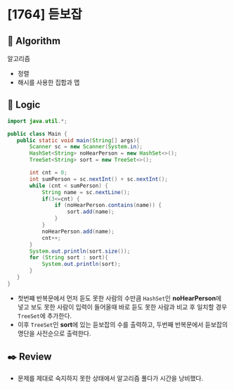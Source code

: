 # [1764] 듣보잡

## :pushpin: **Algorithm**

알고리즘
- 정렬
- 해시를 사용한 집합과 맵
## :round_pushpin: **Logic**

 ```java
 import java.util.*;

public class Main {
    public static void main(String[] args){
        Scanner sc = new Scanner(System.in);
        HashSet<String> noHearPerson = new HashSet<>();
        TreeSet<String> sort = new TreeSet<>();

        int cnt = 0;
        int sumPerson = sc.nextInt() + sc.nextInt();
        while (cnt < sumPerson) {
            String name = sc.nextLine();
            if(3<=cnt) {
                if (noHearPerson.contains(name)) {
                    sort.add(name);
                }
            }
            noHearPerson.add(name);
            cnt++;
        }
        System.out.println(sort.size());
        for (String sort : sort){
            System.out.println(sort);
        }
    }
}

 ```

- 첫번쨰 반복문에서 먼저 듣도 못한 사람의 수만큼 `HashSet`인 **noHearPerson**에 넣고 보도 못한 사람이 입력이 들어올때 바로 듣도 못한 사람과 비교 후 일치할 경우 `TreeSet`에 추가한다. 
- 이후 `TreeSet`인 **sort**에 있는 듣보잡의 수를 출력하고, 두번째 반복문에서 듣보잡의 명단을 사전순으로 출력한다.

## :black_nib: **Review**

- 문제를 제대로 숙지하지 못한 상태에서 알고리즘 풀다가 시간을 낭비했다.